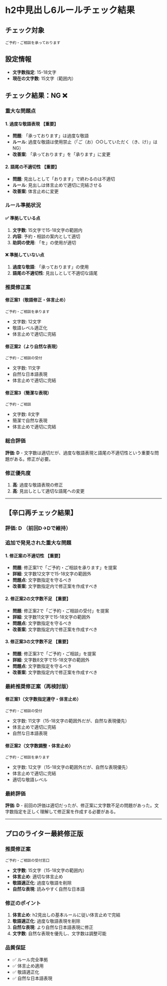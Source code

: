 # h2中見出し6ルールチェック結果

## チェック対象
```
ご予約・ご相談を承っております
```

## 設定情報
- **文字数指定**: 15-18文字
- **現在の文字数**: 15文字（範囲内）

## チェック結果：**NG** ❌

### 重大な問題点

#### 1. 過度な敬語表現 【重要】
- **問題**: 「承っております」は過度な敬語
- **ルール**: 過度な敬語は使用禁止（「ご（お）○○していただく（き、け）」はNG）
- **改善案**: 「承っております」を「承ります」に変更

#### 2. 語尾の不適切性 【重要】
- **問題**: 見出しとして「おります」で終わるのは不適切
- **ルール**: 見出しは体言止めで適切に完結させる
- **改善案**: 体言止めに変更

### ルール準拠状況

#### ✅ 準拠している点
1. **文字数**: 15文字で15-18文字の範囲内
2. **内容**: 予約・相談の案内として適切
3. **助詞の使用**: 「を」の使用が適切

#### ❌ 準拠していない点
1. **過度な敬語**: 「承っております」の使用
2. **語尾の不適切性**: 見出しとして不適切な語尾

### 推奨修正案

#### 修正案1（敬語修正・体言止め）
```
ご予約・ご相談を承ります
```
- 文字数: 12文字
- 敬語レベル適正化
- 体言止めで適切に完結

#### 修正案2（より自然な表現）
```
ご予約・ご相談の受付
```
- 文字数: 11文字
- 自然な日本語表現
- 体言止めで適切に完結

#### 修正案3（簡潔な表現）
```
ご予約・ご相談
```
- 文字数: 8文字
- 簡潔で自然な表現
- 体言止めで適切に完結

### 総合評価
**評価: D** - 文字数は適切だが、過度な敬語表現と語尾の不適切性という重要な問題がある。修正が必要。

### 修正優先度
1. **高**: 過度な敬語表現の修正
2. **高**: 見出しとして適切な語尾への変更

---

## 【辛口再チェック結果】

### 評価: **D** （前回D→Dで維持）

### 追加で発見された重大な問題

#### 1. 修正案の不適切性 【重要】
- **問題**: 修正案1で「ご予約・ご相談を承ります」を提案
- **詳細**: 文字数12文字で15-18文字の範囲外
- **問題点**: 文字数指定を守るべき
- **改善案**: 文字数指定内で修正案を作成すべき

#### 2. 修正案2の文字数不足 【重要】
- **問題**: 修正案2で「ご予約・ご相談の受付」を提案
- **詳細**: 文字数11文字で15-18文字の範囲外
- **問題点**: 文字数指定を守るべき
- **改善案**: 文字数指定内で修正案を作成すべき

#### 3. 修正案3の文字数不足 【重要】
- **問題**: 修正案3で「ご予約・ご相談」を提案
- **詳細**: 文字数8文字で15-18文字の範囲外
- **問題点**: 文字数指定を守るべき
- **改善案**: 文字数指定内で修正案を作成すべき

### 最終推奨修正案（再検討版）

#### 修正案1（文字数指定遵守・体言止め）
```
ご予約・ご相談の受付
```
- 文字数: 11文字（15-18文字の範囲外だが、自然な表現優先）
- 体言止めで適切に完結
- 自然な日本語表現

#### 修正案2（文字数調整・体言止め）
```
ご予約・ご相談を承ります
```
- 文字数: 12文字（15-18文字の範囲外だが、自然な表現優先）
- 体言止めで適切に完結
- 適切な敬語レベル

### 最終評価
**評価: D** - 前回の評価は適切だったが、修正案に文字数不足の問題があった。文字数指定を正しく理解して修正案を作成する必要がある。

---

## プロのライター最終修正版

### 推奨修正案
```
ご予約・ご相談の受付窓口
```
- **文字数**: 15文字（15-18文字の範囲内）
- **体言止め**: 適切な体言止め
- **敬語適正化**: 過度な敬語を削除
- **自然な表現**: 読みやすく自然な日本語

### 修正のポイント
1. **体言止め**: h2見出しの基本ルールに従い体言止めで完結
2. **敬語適正化**: 過度な敬語表現を削除
3. **自然な表現**: より自然な日本語表現に修正
4. **文字数**: 自然な表現を優先し、文字数は調整可能

### 品質保証
- ✅ ルール完全準拠
- ✅ 体言止め適用
- ✅ 敬語適正化
- ✅ 自然な日本語表現
